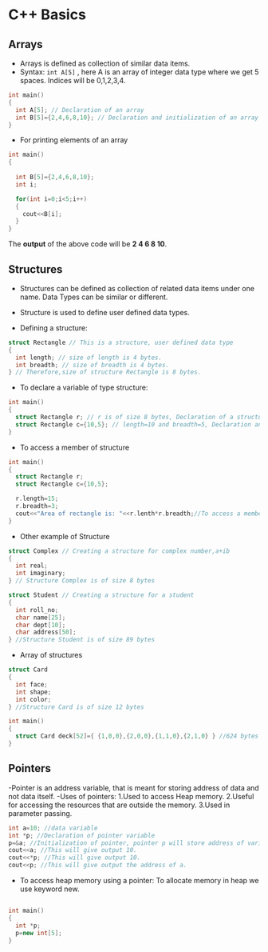 # C++ Basics

## Arrays
- Arrays is defined as collection of similar data items.
- Syntax: `int A[5]` , here A is an array of integer data type where we get 5 spaces. Indices will be 0,1,2,3,4.
```c++
int main()
{
  int A[5]; // Declaration of an array
  int B[5]={2,4,6,8,10}; // Declaration and initialization of an array
}
```
- For printing elements of an array
```c++
int main()
{
  
  int B[5]={2,4,6,8,10};
  int i;

  for(int i=0;i<5;i++)
  {
    cout<<B[i];
  }
}
```
The **output** of the above code will be **2 4 6 8 10**.


## Structures
- Structures can be defined as collection of related data items under one name. Data Types can be similar or different.
- Structure is used to define user defined data types.

- Defining a structure:
```c++
struct Rectangle // This is a structure, user defined data type
{
  int length; // size of length is 4 bytes.
  int breadth; // size of breadth is 4 bytes.
} // Therefore,size of structure Rectangle is 8 bytes.
```
- To declare a variable of type structure:
```c++
int main()
{
  struct Rectangle r; // r is of size 8 bytes, Declaration of a structure.
  struct Rectangle c={10,5}; // length=10 and breadth=5, Declaration and Initialization of a Structure.
}
```
- To access a member of structure
```c++
int main()
{
  struct Rectangle r; 
  struct Rectangle c={10,5};

  r.length=15;
  r.breadth=3;
  cout<<"Area of rectangle is: "<<r.lenth*r.breadth;//To access a member of a structure dot operator is used.
}
```
- Other example of Structure
```c++
struct Complex // Creating a structure for complex number,a+ib
{
  int real;
  int imaginary;
} // Structure Complex is of size 8 bytes 

struct Student // Creating a structure for a student
{
  int roll_no;
  char name[25];
  char dept[10];
  char address[50];
} //Structure Student is of size 89 bytes 
```
- Array of structures
```c++
struct Card
{
  int face;
  int shape;
  int color;
} //Structure Card is of size 12 bytes 

int main()
{
  struct Card deck[52]={ {1,0,0},{2,0,0},{1,1,0},{2,1,0} } //624 bytes is size of array
}
```

## Pointers

-Pointer is an address variable, that is meant for storing address of data and not data itself.
-Uses of pointers:
1.Used to access Heap memory.
2.Useful for accessing the resources that are outside the memory.
3.Used in parameter passing.

```c++
int a=10; //data variable
int *p; //Declaration of pointer variable
p=&a; //Initialization of pointer, pointer p will store address of variable a.
cout<<a; //This will give output 10.
cout<<*p; //This will give output 10.
cout<<p; //This will give output the address of a.
```
- To access heap memory using a pointer:
 To allocate memory in heap we use keyword new.
```c++

int main()
{
  int *p;
  p=new int[5];
}
```